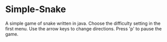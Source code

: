# Simple-Snake
A simple game of snake written in java. Choose the difficulty setting in the first menu. Use the arrow keys to change directions. Press 'p' to pause the game.
